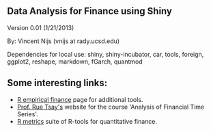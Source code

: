 ## Data Analysis for Finance using Shiny

Version 0.01 (1/21/2013)

By: Vincent Nijs (vnijs at rady.ucsd.edu)

Dependencies for local use: shiny, shiny-incubator, car, tools, foreign, ggplot2, reshape, markdown, fGarch, quantmod

## Some interesting links:
- [R empirical finance](http://cran.r-project.org/web/views/Finance.html) page for additional tools.
- [Prof. Rue Tsay's](http://faculty.chicagobooth.edu/ruey.tsay/teaching/bs41202/sp2012/) website for the course 'Analysis of Financial Time Series'.
- [R metrics](https://www.rmetrics.org/) suite of R-tools for quantitative finance.